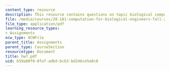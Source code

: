 ```yaml
---
content_type: resource
description: This resource contains questions on topic biological computation.
file: /media/courses/20-181-computation-for-biological-engineers-fall-2006/b59a80f80fafadbdbcb3bd246ce5e8c0_hw7.pdf
file_type: application/pdf
learning_resource_types:
- Assignments
ocw_type: OCWFile
parent_title: Assignments
parent_type: CourseSection
resourcetype: Document
title: hw7.pdf
uid: b59a80f8-0faf-adbd-bcb3-bd246ce5e8c0
---
```

